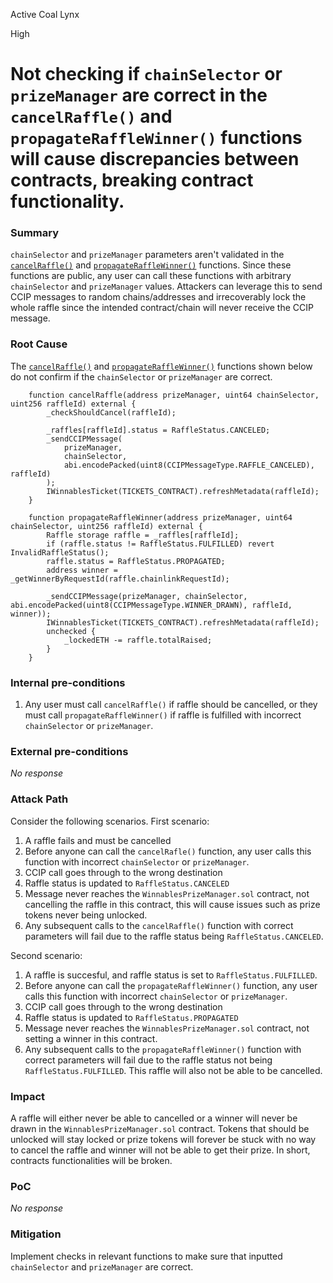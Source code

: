 Active Coal Lynx

High

# Not checking if `chainSelector` or `prizeManager` are correct in the `cancelRaffle()` and `propagateRaffleWinner()` functions will cause discrepancies between contracts, breaking contract functionality.

### Summary

`chainSelector` and `prizeManager` parameters aren't validated in the [`cancelRaffle()`](https://github.com/sherlock-audit/2024-08-winnables-raffles/blob/81b28633d0f450e33a8b32976e17122418f5d47e/public-contracts/contracts/WinnablesTicketManager.sol#L278-L288) and [`propagateRaffleWinner()`](https://github.com/sherlock-audit/2024-08-winnables-raffles/blob/81b28633d0f450e33a8b32976e17122418f5d47e/public-contracts/contracts/WinnablesTicketManager.sol#L334-L345) functions. Since these functions are public, any user can call these functions with arbitrary `chainSelector` and `prizeManager` values. Attackers can leverage this to send CCIP messages to random chains/addresses and irrecoverably lock the whole raffle since the intended contract/chain will never receive the CCIP message.

### Root Cause

The [`cancelRaffle()`](https://github.com/sherlock-audit/2024-08-winnables-raffles/blob/81b28633d0f450e33a8b32976e17122418f5d47e/public-contracts/contracts/WinnablesTicketManager.sol#L278-L288) and [`propagateRaffleWinner()`](https://github.com/sherlock-audit/2024-08-winnables-raffles/blob/81b28633d0f450e33a8b32976e17122418f5d47e/public-contracts/contracts/WinnablesTicketManager.sol#L334-L345) functions shown below do not confirm if the `chainSelector` or `prizeManager` are correct.
```solidity
    function cancelRaffle(address prizeManager, uint64 chainSelector, uint256 raffleId) external {
        _checkShouldCancel(raffleId);

        _raffles[raffleId].status = RaffleStatus.CANCELED;
        _sendCCIPMessage(
            prizeManager,
            chainSelector,
            abi.encodePacked(uint8(CCIPMessageType.RAFFLE_CANCELED), raffleId)
        );
        IWinnablesTicket(TICKETS_CONTRACT).refreshMetadata(raffleId);
    }

    function propagateRaffleWinner(address prizeManager, uint64 chainSelector, uint256 raffleId) external {
        Raffle storage raffle = _raffles[raffleId];
        if (raffle.status != RaffleStatus.FULFILLED) revert InvalidRaffleStatus();
        raffle.status = RaffleStatus.PROPAGATED;
        address winner = _getWinnerByRequestId(raffle.chainlinkRequestId);

        _sendCCIPMessage(prizeManager, chainSelector, abi.encodePacked(uint8(CCIPMessageType.WINNER_DRAWN), raffleId, winner));
        IWinnablesTicket(TICKETS_CONTRACT).refreshMetadata(raffleId);
        unchecked {
            _lockedETH -= raffle.totalRaised;
        }
    }
```

### Internal pre-conditions

1) Any user must call `cancelRaffle()` if raffle should be cancelled, or they must call `propagateRaffleWinner()` if raffle is fulfilled with incorrect `chainSelector` or `prizeManager`.

### External pre-conditions

_No response_

### Attack Path

Consider the following scenarios.
First scenario:
1) A raffle fails and must be cancelled
2) Before anyone can call the `cancelRafle()` function, any user calls this function with incorrect `chainSelector` or `prizeManager`.
3) CCIP call goes through to the wrong destination
4) Raffle status is updated to `RaffleStatus.CANCELED`
5) Message never reaches the `WinnablesPrizeManager.sol` contract, not cancelling the raffle in this contract, this will cause issues such as prize tokens never being unlocked.
6) Any subsequent calls to the `cancelRaffle()` function with correct parameters will fail due to the raffle status being `RaffleStatus.CANCELED`.

Second scenario:
1) A raffle is succesful, and raffle status is set to `RaffleStatus.FULFILLED`.
2) Before anyone can call the `propagateRaffleWinner()` function, any user calls this function with incorrect `chainSelector` or `prizeManager`.
3) CCIP call goes through to the wrong destination 
4) Raffle status is updated to `RaffleStatus.PROPAGATED`
5) Message never reaches the `WinnablesPrizeManager.sol` contract, not setting a winner in this contract.
6) Any subsequent calls to the `propagateRaffleWinner()` function with correct parameters will fail due to the raffle status not being `RaffleStatus.FULFILLED`. This raffle will also not be able to be cancelled.

### Impact

A raffle will either never be able to cancelled or a winner will never be drawn in the `WinnablesPrizeManager.sol` contract. Tokens that should be unlocked will stay locked or prize tokens will forever be stuck with no way to cancel the raffle and winner will not be able to get their prize. In short, contracts functionalities will be broken.

### PoC

_No response_

### Mitigation

Implement checks in relevant functions to make sure that inputted `chainSelector` and `prizeManager` are correct.